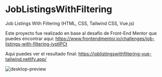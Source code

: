 # JobListingsWithFiltering
Job Listings With Filtering (HTML, CSS, Tailwind CSS, Vue.js)

Este proyecto fue realizado en base al desafío de Front-End Mentor que puedes encontrar aqui:
https://www.frontendmentor.io/challenges/job-listings-with-filtering-ivstIPCt

Aqui puedes ver el resultado final:
https://joblistingswithfiltering-vue-tailwind.netlify.app/

![desktop-preview](https://github.com/VickyAzola/JobListingsWithFiltering/assets/116470398/c09bad82-91ba-415c-9b0d-d81183da3ae8)
